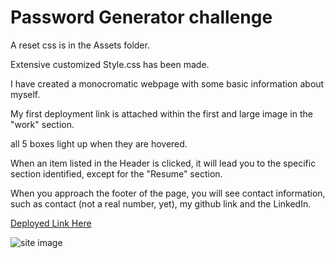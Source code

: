 # Password Generator challenge

A reset css is in the Assets folder.

Extensive customized Style.css has been made.

I have created a monocromatic webpage with some basic information about myself.

My first deployment link is attached within the first and large image in the "work" section.

all 5 boxes light up when they are hovered.

When an item listed in the Header is clicked, it will lead you to the specific section identified, except for the "Resume" section.

When you approach the footer of the page, you will see contact information, such as contact (not a real number, yet), my github link and the LinkedIn.

[Deployed Link Here]()

![site image]()